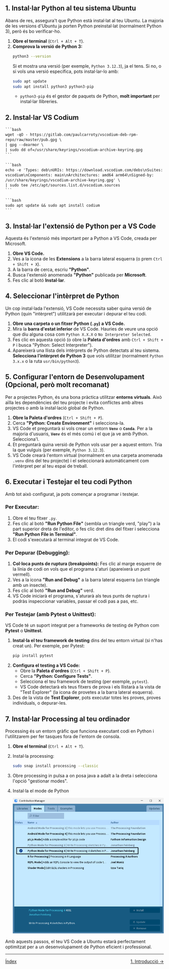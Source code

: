 ## 1\. Instal·lar Python al teu sistema Ubuntu

Abans de res, assegura't que Python està instal·lat al teu Ubuntu. La majoria de les versions d'Ubuntu ja porten Python preinstal·lat (normalment Python 3), però és bo verificar-ho.

1.  **Obre el terminal** (`Ctrl + Alt + T`).
2.  **Comprova la versió de Python 3:**
    ```bash
    python3 --version
    ```
    Si et mostra una versió (per exemple, `Python 3.12.3`), ja el tens. Si no, o si vols una versió específica, pots instal·lar-lo amb:
    ```bash
    sudo apt update
    sudo apt install python3 python3-pip
    ```
      * `python3-pip` és el gestor de paquets de Python, **molt important** per instal·lar llibreries.


## 2\. Instal·lar VS Codium

    ```bash
    wget -qO - https://gitlab.com/paulcarroty/vscodium-deb-rpm-repo/raw/master/pub.gpg \
    | gpg --dearmor \
    | sudo dd of=/usr/share/keyrings/vscodium-archive-keyring.gpg
    ```

    ```bash
    echo -e 'Types: deb\nURIs: https://download.vscodium.com/debs\nSuites: vscodium\nComponents: main\nArchitectures: amd64 arm64\nSigned-by: /usr/share/keyrings/vscodium-archive-keyring.gpg' \
    | sudo tee /etc/apt/sources.list.d/vscodium.sources
    ```

    ```bash
    sudo apt update && sudo apt install codium
    ```

    
## 3\. Instal·lar l'extensió de Python per a VS Code

Aquesta és l'extensió més important per a Python a VS Code, creada per Microsoft.

1.  **Obre VS Code.**
2.  Ves a la icona de les **Extensions** a la barra lateral esquerra (o prem `Ctrl + Shift + X`).
3.  A la barra de cerca, escriu **"Python"**.
4.  Busca l'extensió anomenada **"Python"** publicada per **Microsoft**.
5.  Fes clic al botó **Instal·lar**.


## 4\. Seleccionar l'intèrpret de Python

Un cop instal·lada l'extensió, VS Code necessita saber quina versió de Python (quin "intèrpret") utilitzarà per executar i depurar el teu codi.

1.  **Obre una carpeta o un fitxer Python (`.py`) a VS Code.**
2.  Mira la **barra d'estat inferior** de VS Code. Hauries de veure una opció que diu alguna cosa com `Python X.X.X` o `No Interpreter Selected`.
3.  Fes clic en aquesta opció (o obre la **Paleta d'ordres** amb `Ctrl + Shift + P` i busca "Python: Select Interpreter").
4.  Apareixerà una llista dels intèrprets de Python detectats al teu sistema. **Selecciona l'intèrpret de Python 3** que vols utilitzar (normalment `Python 3.x.x` o la ruta `usr/bin/python3`).



## 5\. Configurar l'entorn de Desenvolupament (Opcional, però molt recomanat)

Per a projectes Python, és una bona pràctica utilitzar **entorns virtuals**. Això aïlla les dependències del teu projecte i evita conflictes amb altres projectes o amb la instal·lació global de Python.

1.  **Obre la Paleta d'ordres** (`Ctrl + Shift + P`).
2.  Cerca **"Python: Create Environment"** i selecciona-la.
3.  VS Code et preguntarà si vols crear un entorn **`Venv`** o **`Conda`**. Per a la majoria d'usuaris, **`Venv`** és el més comú i el que ja ve amb Python. Selecciona'l.
4.  Et preguntarà quina versió de Python vols usar per a aquest entorn. Tria la que vulguis (per exemple, `Python 3.12.3`).
5.  VS Code crearà l'entorn virtual (normalment en una carpeta anomenada `.venv` dins del teu projecte) i el seleccionarà automàticament com l'intèrpret per al teu espai de treball.



## 6\. Executar i Testejar el teu codi Python

Amb tot això configurat, ja pots començar a programar i testejar.

### **Per Executar:**

1.  Obre el teu fitxer `.py`.
2.  Fes clic al botó **"Run Python File"** (sembla un triangle verd, "play") a la part superior dreta de l'editor, o fes clic dret dins del fitxer i selecciona **"Run Python File in Terminal"**.
3.  El codi s'executarà al terminal integrat de VS Code.

### **Per Depurar (Debugging):**

1.  **Col·loca punts de ruptura (breakpoints):** Fes clic al marge esquerre de la línia de codi on vols que el programa s'aturi (apareixerà un punt vermell).
2.  Ves a la icona **"Run and Debug"** a la barra lateral esquerra (un triangle amb un insecte).
3.  Fes clic al botó **"Run and Debug"** verd.
4.  VS Code iniciarà el programa, s'aturarà als teus punts de ruptura i podràs inspeccionar variables, passar el codi pas a pas, etc.

### **Per Testejar (amb Pytest o Unittest):**

VS Code té un suport integrat per a frameworks de testing de Python com **Pytest** o **Unittest**.

1.  **Instal·la el teu framework de testing** dins del teu entorn virtual (si n'has creat un). Per exemple, per Pytest:
    ```bash
    pip install pytest
    ```
2.  **Configura el testing a VS Code:**
      * Obre la **Paleta d'ordres** (`Ctrl + Shift + P`).
      * Cerca **"Python: Configure Tests"**.
      * Selecciona el teu framework de testing (per exemple, `pytest`).
      * VS Code detectarà els teus fitxers de prova i els llistarà a la vista de "Test Explorer" (la icona de provetes a la barra lateral esquerra).
3.  Des de la vista de **Test Explorer**, pots executar totes les proves, proves individuals, o depurar-les.



## 7\. Instal·lar Processing al teu ordinador

Processing és un entorn gràfic que funciona executant codi en Python i l'utilitzarem per fer tasques fora de l'entorn de consola.

1.  **Obre el terminal** (`Ctrl + Alt + T`).
2. Instal·la processing:

    ```bash
    sudo snap install processing --classic
    ```
3. Obre processing in pulsa a on posa java a adalt a la dreta i selecciona l'opció "gestionar modes".
4. Instal·la el mode de Python

    ![Mode Python](imatges/python_mode.png)


Amb aquests passos, el teu VS Code a Ubuntu estarà perfectament optimitzat per a un desenvolupament de Python eficient i professional.

---

<div style="justify-content: space-between;">
<p style="display:inline; display: flex; justify-content: space-between; width: auto;">
       <span><a href="/apunts">Índex</a></span>
       <span><a href="/apunts/1-introduccio.html">1. Introducció →</a></span>
</p>
</div>
